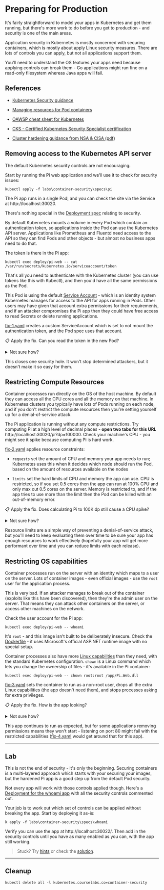 # Preparing for Production

It's fairly straightforward to model your apps in Kubernetes and get them running, but there's more work to do before you get to production - and security is one of the main areas.

Application security in Kubernetes is mostly concerned with securing containers, which is mostly about apply Linux security measures. There are lots of controls you can apply, but not all applications support them.

You'll need to understand the OS features your apps need because applying controls can break them - Go applications might run fine on a read-only filesystem whereas Java apps will fail.

## References

- [Kubernetes Security guidance](https://kubernetes.io/docs/concepts/security/)

- [Managing resources for Pod containers](https://kubernetes.io/docs/concepts/configuration/manage-resources-containers/)

- [OAWSP cheat sheet for Kubernetes](https://cheatsheetseries.owasp.org/cheatsheets/Kubernetes_Security_Cheat_Sheet.html)

- [CKS - Certified Kubernetes Security Specialist certification](https://www.cncf.io/certification/cks/)

- [Cluster hardening guidance from NSA & CISA (pdf)](https://media.defense.gov/2021/Aug/03/2002820425/-1/-1/1/CTR_KUBERNETES%20HARDENING%20GUIDANCE.PDF)

## Removing access to the Kubernetes API server

The default Kubernetes security controls are not encouraging. 

Start by running the Pi web application and we'll use it to check for security issues:

```
kubectl apply -f labs\container-security\specs\pi
```

The Pi app runs in a single Pod, and you can check the site via the Service at http://localhost:30020.

There's nothing special in the [Deployment spec](labs\container-security\specs\pi\deployment.yaml) relating to security. 

By default Kubernetes mounts a volume in every Pod which contain an authentication token, so applications inside the Pod can use the Kubernetes API server. Applications like Prometheus and Fluentd need access to the API so they can find Pods and other objects - but almost no business apps need to do that.

The token is there in the Pi app:

```
kubectl exec deploy/pi-web -- cat /var/run/secrets/kubernetes.io/serviceaccount/token
```

That's all you need to authenticate with the Kubernetes cluster (you can use tokens like this with Kubectl), and then you'd have all the same permissions as the Pod.

This Pod is using the default [Service Account]() - which is an identity system Kubernetes manages for access to the API for apps running in Pods. Other users may have given that account extra permissions for their requirements, and if an attacker compromises the Pi app then they could have free access to read Secrets or delete running applications.

[fix-1.yaml](labs\container-security\specs\pi\fixes\fix-1.yaml) creates a custom ServiceAccount which is set to not mount the authentication token, and the Pod spec uses that account.

📋 Apply the fix. Can you read the token in the new Pod?

<details>
  <summary>Not sure how?</summary>

Send in the changes:

```
kubectl apply -f labs\container-security\specs\pi\fixes\fix-1.yaml
```

Wait for the new Pod to start:

```
kubectl get po -l app=pi-web --watch
```

And try to print the token:

```
# you'll see an error - No such file or directory
kubectl exec deploy/pi-web -- cat /var/run/secrets/kubernetes.io/serviceaccount/token
```

</details>

This closes one security hole. It won't stop determined attackers, but it doesn't make it so easy for them.

## Restricting Compute Resources

Container processes run directly on the OS of the host machine. By default they can access all the CPU cores and all the memory on that machine. In Kubernetes clusters you typically have lots of Pods running on each node, and if you don't restrict the compute resources then you're setting yourself up for a denial-of-service attack.

The Pi application is running without any compute restrictions. Try computing Pi at a high level of decimal places - **open two tabs for this URL** http://localhost:30020/pi?dp=100000. Check your machine's CPU - you might see it spike because computing Pi is hard work.

[fix-2.yaml](labs\container-security\specs\pi\fixes\fix-2.yaml) applies resource constraints:

- `requests` set the amount of CPU and memory your app needs to run; Kubernetes uses this when it decides which node should run the Pod, based on the amount of resources available on the nodes

- `limits` set the hard limits of CPU and memory the app can use. CPU is restricted, so if you set 0.5 cores then the app can run at 100% CPU and only max out 0.5 cores on the server. Memory is restricted to, and if the app tries to use more than the limit then the Pod can be killed with an out-of-memory error.

📋 Apply the fix. Does calculating Pi to 100K dp still cause a CPU spike?

<details>
  <summary>Not sure how?</summary>
  
Send in the changes:

```
kubectl apply -f labs\container-security\specs\pi\fixes\fix-2.yaml
```

Wait for the new Pod to start:

```
kubectl get po -l app=pi-web --watch
```

Browse to http://localhost:30020/pi?dp=100000 - you shouldn't see any impact on your machine's CPU but the page will take **much** longer to respond.

</details>

Resource limits are a simple way of preventing a denial-of-service attack, but you'll need to keep evaluating them over time to be sure your app has enough resources to work effectively (hopefully your app will get more performant over time and you can reduce limits with each release).

## Restricting OS capabilities

Container processes run on the server with an identity which maps to a user on the server. Lots of container images - even official images - use the `root` user for the application process.

This is very bad. If an attacker manages to break out of the container (exploits like this have been discovered), then they're the admin user on the server. That means they can attack other containers on the server, or access other machines on the network.

Check the user account for the Pi app:

```
kubectl exec deploy/pi-web -- whoami
```

It's `root` - and this image isn't built to be deliberately insecure. Check the [Dockerfile]() - it uses Microsoft's official ASP.NET runtime image with no special setup.

Container processes also have more [Linux capabilities]() than they need, with the standard Kubernetes configuration. `chown` is a Linux command which lets you change the ownership of files - it's available in the Pi container:

```
kubectl exec deploy/pi-web -- chown root:root /app/Pi.Web.dll
```

[fix-3.yaml](labs\container-security\specs\pi\fixes\fix-3.yaml) sets the container to run as a non-root user, drops all the extra Linux capabilities (the app doesn't need them), and stops processes asking for extra privileges.

📋 Apply the fix. How is the app looking?

<details>
  <summary>Not sure how?</summary>
  
Send in the changes:

```
kubectl apply -f labs\container-security\specs\pi\fixes\fix-3.yaml
```

Wait for the new Pod to start:

```
kubectl get po -l app=pi-web --watch
```

Browse to http://localhost:30020/ - the app still works.

</details>

This app continues to run as expected, but for some applications removing permissions means they won't start - listening on port 80 might fail with the restricted capabilities ([fix-4.yaml]() would get around that for this app).

___
## Lab

This is not the end of security - it's only the beginning. Securing containers is a multi-layered approach which starts with your securing your images, but the hardened Pi app is a good step up from the default Pod security.

Not every app will work with those controls applied though. Here's a [Deployment for the whoami app](labs\container-security\specs\whoami\deployment.yaml) with all the security controls commented out.

Your job is to work out which set of controls can be applied without breaking the app. Start by deploying it as-is:

```
k apply -f labs\container-security\specs\whoami
```

Verify you can use the app at http://localhost:30022/. Then add in the security controls until you have as many enabled as you can, with the app still working.

> Stuck? Try [hints](hints.md) or check the [solution](solution.md).

___
## Cleanup

```
kubectl delete all -l kubernetes.courselabs.co=container-security
```